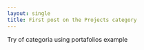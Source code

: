 ```yaml
---
layout: single
title: First post on the Projects category
---
```


Try of categoria using portafolios example
